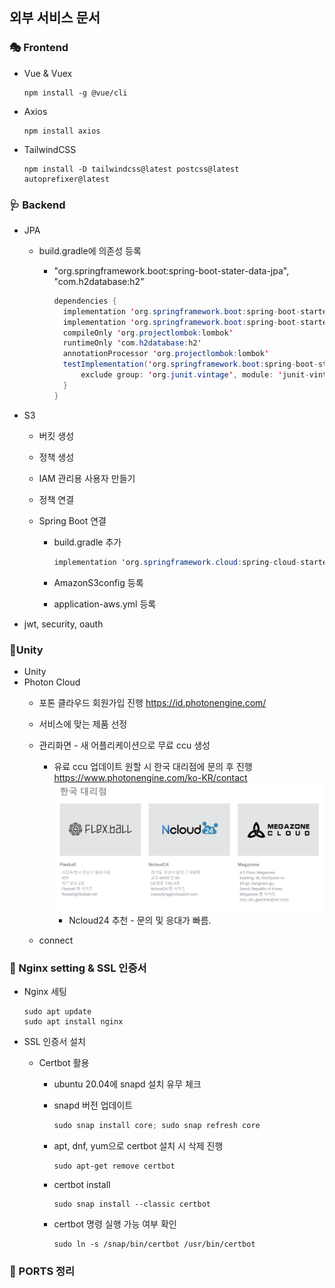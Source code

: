 ## 외부 서비스 문서

### 🎭 Frontend

- Vue & Vuex

  ```vue
  npm install -g @vue/cli 
  ```
  
- Axios

  ``` vue
  npm install axios
  ```

- TailwindCSS

  ``` vue
  npm install -D tailwindcss@latest postcss@latest autoprefixer@latest
  ```

  

### 🩺 Backend

- JPA

  - build.gradle에 의존성 등록

    - "org.springframework.boot:spring-boot-stater-data-jpa", "com.h2database:h2"

      ```java
      dependencies {
      	implementation 'org.springframework.boot:spring-boot-starter-web'
      	implementation 'org.springframework.boot:spring-boot-starter-data-jpa'
      	compileOnly 'org.projectlombok:lombok'
      	runtimeOnly 'com.h2database:h2'
      	annotationProcessor 'org.projectlombok:lombok'
      	testImplementation('org.springframework.boot:spring-boot-starter-test') {
      		exclude group: 'org.junit.vintage', module: 'junit-vintage-engine'
      	}
      }
      ```

- S3

  - 버킷 생성

  - 정책 생성

  - IAM 관리용 사용자 만들기

  - 정책 연결

  - Spring Boot 연결

    - build.gradle 추가

      ```java
      implementation 'org.springframework.cloud:spring-cloud-starter-aws:2.2.6.RELEASE'
      ```

    - AmazonS3config 등록

    - application-aws.yml 등록

- jwt, security, oauth



### 🧨Unity

- Unity
- Photon Cloud
  - 포톤 클라우드 회원가입 진행
    https://id.photonengine.com/
  - 서비스에 맞는 제품 선정
  - 관리화면 - 새 어플리케이션으로 무료 ccu 생성
    - 유료 ccu 업데이트 원할 시 한국 대리점에 문의 후 진행 <br/>
      https://www.photonengine.com/ko-KR/contact<br/>
      ![한국대리점](../img/pht_kr.PNG)
      - Ncloud24 추천 - 문의 및 응대가 빠름.
  
  - connect




### 🎁 Nginx setting & SSL 인증서

- Nginx 세팅

  ``` ubuntu
  sudo apt update
  sudo apt install nginx
  ```

  

- SSL 인증서 설치

  - Certbot 활용

    - ubuntu 20.04에 snapd 설치 유무 체크

    - snapd 버전 업데이트

      ```java
      sudo snap install core; sudo snap refresh core
      ```

    - apt, dnf, yum으로 certbot 설치 시 삭제 진행

      ```ubuntu
      sudo apt-get remove certbot
      ```

    - certbot install

      ``` ubuntu
      sudo snap install --classic certbot
      ```

    - certbot 명령 실행 가능 여부 확인

      ``` ubuntu
      sudo ln -s /snap/bin/certbot /usr/bin/certbot
      ```



### 🎑 PORTS 정리

```java
```

